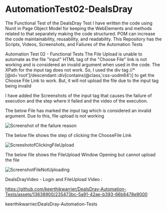 # AutomationTest02-DealsDray
The Functional Test of the DealsDray Test
I have written the code using Nunit in Page Object Model for keeping the WebElements and methods related to that separately making the code structured. POM can increase the code maintainability, reusability, and readability.
This Repository has the Scripts, Videos, Screenshots, and Failures of the Automation Tests 

Automation Test 02 - Functional Tests 
The File Upload is unable to automate as the file "input" HTML tag of the "Choose File" link is not working and is considered an invalid argument when used in the code. The XPath for the input tag does not work.
So, I used the div tag //*[@id='root']/descendant::div[contains(@class,'css-uodm64')] to get the Choose File Link to work. But, it will not upload the file due to the input tag being invalid

I have added the Screenshots of the input tag that causes the failure of execution and the step where it failed and the video of the execution.

The below File has marked the input tag which is considered an invalid argument. Due to this, file upload is not working

![Screenshot of the failure reason](https://github.com/keerthikwarrier/AutomationlTest02-DealsDray/assets/13638900/1238e864-bb01-4daf-b04c-c4fdf750e1b3)

The below file shows the step of clicking the ChooseFile Link

![ScreeshotofClickingFileUpload](https://github.com/keerthikwarrier/AutomationlTest02-DealsDray/assets/13638900/658ed335-39c8-487f-8e3f-af8da732af70)

The below file shows the FileUpload Window Opening but cannot upload the file

![ScreenshotFileNotUploading](https://github.com/keerthikwarrier/AutomationlTest02-DealsDray/assets/13638900/1cd44da3-7c28-474a-9c98-ad0c21d7fad7)

DealsDrayVideo - Login and FileUpload Video : 

https://github.com/keerthikwarrier/DealsDray-Automation-Tests/assets/13638900/235473bc-5a91-42ae-b393-66b8478e9000

keerthikwarrier/DealsDray-Automation-Tests
